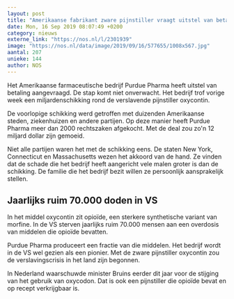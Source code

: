 ```yaml
---
layout: post
title: "Amerikaanse fabrikant zware pijnstiller vraagt uitstel van betaling aan"
date: Mon, 16 Sep 2019 08:07:49 +0200
category: nieuws
externe_link: "https://nos.nl/l/2301939"
image: "https://nos.nl/data/image/2019/09/16/577655/1008x567.jpg"
aantal: 207
unieke: 144
author: NOS
---
```


<p>Het Amerikaanse farmaceutische bedrijf Purdue Pharma heeft uitstel van betaling aangevraagd. De stap komt niet onverwacht. Het bedrijf trof vorige week een miljardenschikking rond de verslavende pijnstiller oxycontin.</p>
<p>De voorlopige schikking werd getroffen met duizenden Amerikaanse steden, ziekenhuizen en andere partijen. Op deze manier heeft Purdue Pharma meer dan 2000 rechtszaken afgekocht. Met de deal zou zo'n 12 miljard dollar zijn gemoeid.</p>
<p>Niet alle partijen waren het met de schikking eens. De staten New York, Connecticut en Massachusetts wezen het akkoord van de hand. Ze vinden dat de schade die het bedrijf heeft aangericht vele malen groter is dan de schikking. De familie die het bedrijf bezit willen ze persoonlijk aansprakelijk stellen.</p>
<h2>Jaarlijks ruim 70.000 doden in VS</h2>
<p>In het middel oxycontin zit opioïde, een sterkere synthetische variant van morfine. In de VS sterven jaarlijks ruim 70.000 mensen aan een overdosis van middelen die opioïde bevatten.</p>
<p>Purdue Pharma produceert een fractie van die middelen. Het bedrijf wordt in de VS wel gezien als een pionier. Met de zware pijnstiller oxycontin zou de verslavingscrisis in het land zijn begonnen.</p>
<p>In Nederland waarschuwde minister Bruins eerder dit jaar voor de stijging van het gebruik van oxycodon. Dat is ook een pijnstiller die opioïde bevat en op recept verkrijgbaar is.</p>
